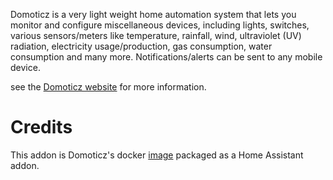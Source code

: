 Domoticz is a very light weight home automation system that lets you monitor and configure miscellaneous devices, including lights, switches, various sensors/meters like temperature, rainfall, wind, ultraviolet (UV) radiation, electricity usage/production, gas consumption, water consumption and many more. Notifications/alerts can be sent to any mobile device.

see the [Domoticz website](https://www.domoticz.com/) for more information.


# Credits
This addon is Domoticz's docker [image](https://hub.docker.com/r/domoticz/domoticz) packaged as a Home Assistant addon.
